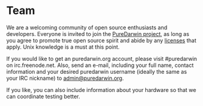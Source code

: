 Team
====
We are a welcoming community of open source enthusiasts and developers. Everyone is invited to join the [PureDarwin project](welcome/about.html), as long as you agree to promote true open source spirit and abide by any [licenses](legal.html) that apply. Unix knowledge is a must at this point.

If you would like to get an puredarwin.org account, please visit #puredarwin on irc.freenode.net. Also, send an e-mail, including your full name, contact information and your desired puredarwin username (ideally the same as your IRC nickname) to admin@puredarwin.org. 

If you like, you can also include information about your hardware so that we can coordinate testing better.
